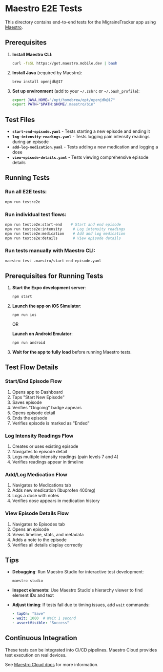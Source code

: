 # Maestro E2E Tests

This directory contains end-to-end tests for the MigraineTracker app using [Maestro](https://maestro.mobile.dev/).

## Prerequisites

1. **Install Maestro CLI**:
   ```bash
   curl -fsSL https://get.maestro.mobile.dev | bash
   ```

2. **Install Java** (required by Maestro):
   ```bash
   brew install openjdk@17
   ```

3. **Set up environment** (add to your `~/.zshrc` or `~/.bash_profile`):
   ```bash
   export JAVA_HOME="/opt/homebrew/opt/openjdk@17"
   export PATH="$PATH:$HOME/.maestro/bin"
   ```

## Test Files

- **`start-end-episode.yaml`** - Tests starting a new episode and ending it
- **`log-intensity-readings.yaml`** - Tests logging pain intensity readings during an episode
- **`add-log-medication.yaml`** - Tests adding a new medication and logging a dose
- **`view-episode-details.yaml`** - Tests viewing comprehensive episode details

## Running Tests

### Run all E2E tests:
```bash
npm run test:e2e
```

### Run individual test flows:
```bash
npm run test:e2e:start-end    # Start and end episode
npm run test:e2e:intensity     # Log intensity readings
npm run test:e2e:medication    # Add and log medication
npm run test:e2e:details       # View episode details
```

### Run tests manually with Maestro CLI:
```bash
maestro test .maestro/start-end-episode.yaml
```

## Prerequisites for Running Tests

1. **Start the Expo development server**:
   ```bash
   npm start
   ```

2. **Launch the app on iOS Simulator**:
   ```bash
   npm run ios
   ```

   OR

   **Launch on Android Emulator**:
   ```bash
   npm run android
   ```

3. **Wait for the app to fully load** before running Maestro tests.

## Test Flow Details

### Start/End Episode Flow
1. Opens app to Dashboard
2. Taps "Start New Episode"
3. Saves episode
4. Verifies "Ongoing" badge appears
5. Opens episode detail
6. Ends the episode
7. Verifies episode is marked as "Ended"

### Log Intensity Readings Flow
1. Creates or uses existing episode
2. Navigates to episode detail
3. Logs multiple intensity readings (pain levels 7 and 4)
4. Verifies readings appear in timeline

### Add/Log Medication Flow
1. Navigates to Medications tab
2. Adds new medication (Ibuprofen 400mg)
3. Logs a dose with notes
4. Verifies dose appears in medication history

### View Episode Details Flow
1. Navigates to Episodes tab
2. Opens an episode
3. Views timeline, stats, and metadata
4. Adds a note to the episode
5. Verifies all details display correctly

## Tips

- **Debugging**: Run Maestro Studio for interactive test development:
  ```bash
  maestro studio
  ```

- **Inspect elements**: Use Maestro Studio's hierarchy viewer to find element IDs and text

- **Adjust timing**: If tests fail due to timing issues, add `wait` commands:
  ```yaml
  - tapOn: "Save"
  - wait: 1000  # Wait 1 second
  - assertVisible: "Success"
  ```

## Continuous Integration

These tests can be integrated into CI/CD pipelines. Maestro Cloud provides test execution on real devices.

See [Maestro Cloud docs](https://cloud.mobile.dev/) for more information.

